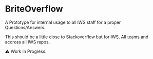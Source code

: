 # BriteOverflow

A Prototype for internal usage to all IWS staff for a proper Questions/Answers. 

This should be a little close to Stackoverflow but for IWS, All teams and accross all IWS repos.

:warning: Work In Progress.